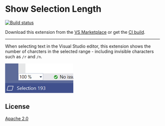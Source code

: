 # Show Selection Length

[![Build status](https://ci.appveyor.com/api/projects/status/5v7xuu075fctgagv?svg=true)](https://ci.appveyor.com/project/madskristensen/showselectionlength)

Download this extension from the [VS Marketplace](https://marketplace.visualstudio.com/items?itemName=MadsKristensen.ShowSelectionLength)
or get the [CI build](http://vsixgallery.com/extension/c2ffcafd-dc47-4a4f-ba6b-07bcd6f2b0b6/).

---------------------------------------

When selecting text in the Visual Studio editor, this extension shows the number of charcters in the selected range - including invisible characters such as `/r` and `/n`.

![Status bar](art/statusbar.png)

## License
[Apache 2.0](LICENSE)